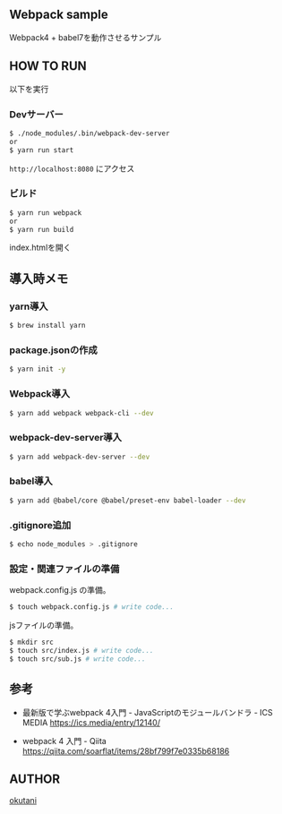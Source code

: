 ## Webpack sample

Webpack4 + babel7を動作させるサンプル

## HOW TO RUN

以下を実行

### Devサーバー

```bash
$ ./node_modules/.bin/webpack-dev-server
or
$ yarn run start
```

`http://localhost:8080` にアクセス

### ビルド

```bash
$ yarn run webpack
or
$ yarn run build
```

index.htmlを開く

## 導入時メモ

### yarn導入

```bash
$ brew install yarn
```

### package.jsonの作成

```bash
$ yarn init -y
```

### Webpack導入

```bash
$ yarn add webpack webpack-cli --dev
```

### webpack-dev-server導入

```bash
$ yarn add webpack-dev-server --dev
```

### babel導入

```bash
$ yarn add @babel/core @babel/preset-env babel-loader --dev
```

### .gitignore追加

```bash
$ echo node_modules > .gitignore
```

### 設定・関連ファイルの準備

webpack.config.js の準備。

```bash
$ touch webpack.config.js # write code...
```

jsファイルの準備。

```bash
$ mkdir src
$ touch src/index.js # write code...
$ touch src/sub.js # write code...
```

## 参考

* 最新版で学ぶwebpack 4入門 - JavaScriptのモジュールバンドラ - ICS MEDIA https://ics.media/entry/12140/

* webpack 4 入門 - Qiita https://qiita.com/soarflat/items/28bf799f7e0335b68186

## AUTHOR

[okutani](https://okutani.net/)

